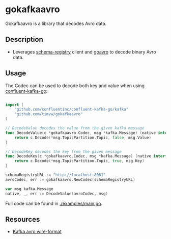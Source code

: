# gokafkaavro

Gokafkaavro is a library that decodes Avro data.


## Description

* Leverages [schema-registry](github.com/lensesio/schema-registry) client and [goavro](github.com/linkedin/goavro) 
to decode binary Avro data.
 
## Usage

The Codec can be used to decode both key and value when using [confluent-kafka-go](github.com/confluentinc/confluent-kafka-go/kafka):


```go

import (
    "github.com/confluentinc/confluent-kafka-go/kafka"
    "github.com/timvw/gokafkaavro"
)

// DecodeValue decodes the value from the given kafka message
func DecodeValue(c *gokafkaavro.Codec, msg *kafka.Message) (native interface{}, newBuf []byte, err error) {
	return c.Decode(*msg.TopicPartition.Topic, false, msg.Value)
}

// DecodeKey decodes the key from the given message
func DecodeKey(c *gokafkaavro.Codec, msg *kafka.Message) (native interface{}, newBuf []byte, err error) {
	return c.Decode(*msg.TopicPartition.Topic, true, msg.Key)
}

schemaRegistryURL := "http://localhost:8081"
avroCodec, err := gokafkaavro.NewCodec(schemaRegistryURL)

var msg kafka.Message
native, _, err := DecodeValue(avroCodec, msg)
``` 

Full code can be found in [./examples/main.go](./examples/main.go).
 
 
 ## Resources
 * [Kafka avro wire-format](https://docs.confluent.io/current/schema-registry/serializer-formatter.html#wire-format)





